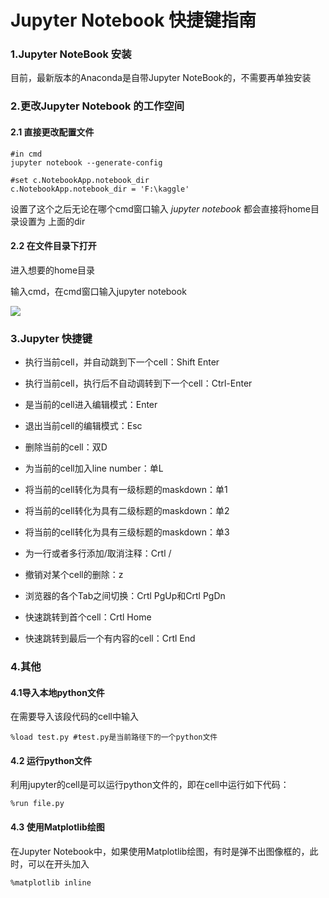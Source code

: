 # Jupyter Notebook 快捷键指南

### 1.Jupyter NoteBook 安装
目前，最新版本的Anaconda是自带Jupyter NoteBook的，不需要再单独安装

### 2.更改Jupyter Notebook 的工作空间

#### 2.1 直接更改配置文件
```
#in cmd
jupyter notebook --generate-config

#set c.NotebookApp.notebook_dir
c.NotebookApp.notebook_dir = 'F:\kaggle'
```
设置了这个之后无论在哪个cmd窗口输入 *jupyter notebook* 都会直接将home目录设置为
上面的dir

#### 2.2 在文件目录下打开
进入想要的home目录

输入cmd，在cmd窗口输入jupyter notebook

![](http://chuantu.biz/t6/241/1519960915x-1404814622.png)

### 3.Jupyter 快捷键
- 执行当前cell，并自动跳到下一个cell：Shift Enter

- 执行当前cell，执行后不自动调转到下一个cell：Ctrl-Enter

- 是当前的cell进入编辑模式：Enter

- 退出当前cell的编辑模式：Esc

- 删除当前的cell：双D

- 为当前的cell加入line number：单L

- 将当前的cell转化为具有一级标题的maskdown：单1

- 将当前的cell转化为具有二级标题的maskdown：单2

- 将当前的cell转化为具有三级标题的maskdown：单3

- 为一行或者多行添加/取消注释：Crtl /

- 撤销对某个cell的删除：z

- 浏览器的各个Tab之间切换：Crtl PgUp和Crtl PgDn

- 快速跳转到首个cell：Crtl Home

- 快速跳转到最后一个有内容的cell：Crtl End

### 4.其他

#### 4.1导入本地python文件
在需要导入该段代码的cell中输入
```
%load test.py #test.py是当前路径下的一个python文件
```

#### 4.2 运行python文件
利用jupyter的cell是可以运行python文件的，即在cell中运行如下代码：
```
%run file.py
```

#### 4.3 使用Matplotlib绘图
在Jupyter Notebook中，如果使用Matplotlib绘图，有时是弹不出图像框的，此时，可以在开头加入
```
%matplotlib inline
```
